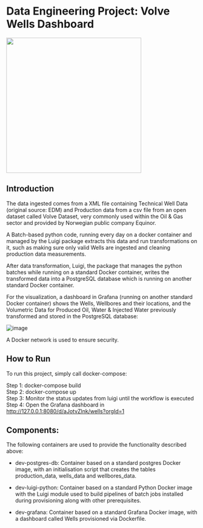 # Data Engineering Project: Volve Wells Dashboard

<img width="356" src="https://user-images.githubusercontent.com/89973885/166164396-756806d6-d730-4e5b-ba4c-d53a66783949.png">


## Introduction

The data ingested comes from a XML file containing Technical Well Data (original source: EDM) and Production data from a csv file from an open dataset called Volve Dataset, very commonly used within the Oil & Gas sector and provided by Norwegian public company Equinor. <br />

A Batch-based python code, running every day on a docker container and managed by the Luigi package extracts this data and run transformations on it, such as making sure only valid Wells are ingested and cleaning production data measurements. <br />

After data transformation, Luigi, the package that manages the python batches while running on a standard Docker container, writes the transformed data into a PostgreSQL database which is running on another standard Docker container. <br />

For the visualization, a dashboard in Grafana (running on another standard Docker container) shows the Wells, Wellbores and their locations, and the Volumetric Data for Produced Oil, Water & Injected Water previously transformed and stored in the PostgreSQL database:

<img alt="image" src="https://user-images.githubusercontent.com/89973885/166163284-a914ac1c-56a7-462b-a25a-d61c3d54e6dc.png">

A Docker network is used to ensure security.<br />

## How to Run

To run this project, simply call docker-compose:<br />

Step 1: docker-compose build <br />
Step 2: docker-compose up <br />
Step 3: Monitor the status updates from luigi until the workflow is executed <br />
Step 4: Open the Grafana dashboard in http://127.0.0.1:8080/d/aJotvZlnk/wells?orgId=1

## Components:

The following containers are used to provide the functionality described above:

- dev-postgres-db: Container based on a standard postgres Docker image, with an initialisation script that creates the tables production_data, wells_data and wellbores_data.

- dev-luigi-python: Container based on a standard Python Docker image with the Luigi module used to build  pipelines of batch jobs installed during provisioning along with other prerequisites.

- dev-grafana: Container based on a standard Grafana Docker image, with a dashboard called Wells provisioned via Dockerfile.






